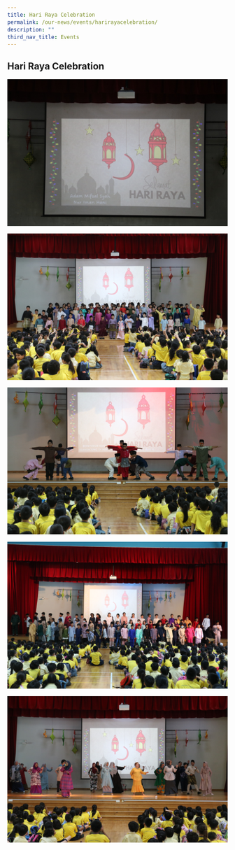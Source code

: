 ```yaml
---
title: Hari Raya Celebration
permalink: /our-news/events/harirayacelebration/
description: ""
third_nav_title: Events
---
```

## Hari Raya Celebration 

 ![](/images/Events/HariRaya2023/hariraya1.JPG)
 
 ![](/images/Events/HariRaya2023/hariraya2.JPG)
 
 ![](/images/Events/HariRaya2023/hariraya3.JPG)
	
![](/images/Events/HariRaya2023/hariraya4.JPG)
	
![](/images/Events/HariRaya2023/hariraya5.JPG)